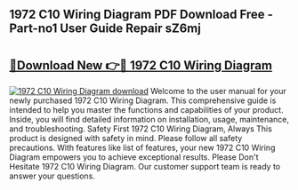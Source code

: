 ## 1972 C10 Wiring Diagram PDF Download Free - Part-no1 User Guide Repair sZ6mj

# <h2><a href="http://dfm7k4l.blite.top/?on=1972+C10+Wiring+Diagram">🔗Download New 👉🔴 1972 C10 Wiring Diagram</a></h2>

[![1972 C10 Wiring Diagram download](https://i.imgur.com/lujVjoI.png)](http://dfm7k4l.blite.top/?on=1972+C10+Wiring+Diagram)
Welcome to the user manual for your newly purchased 1972 C10 Wiring Diagram. This comprehensive guide is intended to help you master the functions and capabilities of your product. Inside, you will find detailed information on installation, usage, maintenance, and troubleshooting. Safety First 1972 C10 Wiring Diagram, Always This product is designed with safety in mind. Please follow all safety precautions. With features like list of features, your new 1972 C10 Wiring Diagram empowers you to achieve exceptional results. Please Don't Hesitate 1972 C10 Wiring Diagram. Our customer support team is ready to answer your questions.
